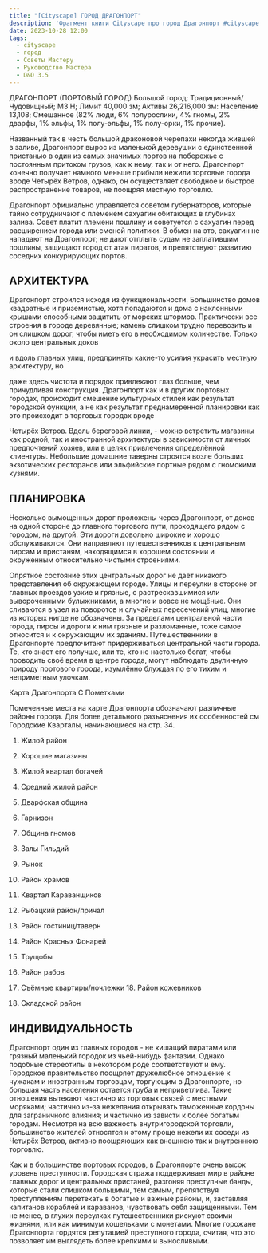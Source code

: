 ```yaml
---
title: "[Cityscape] ГОРОД ДРАГОНПОРТ"
description: 'Фрагмент книги Cityscape про город Драгонпорт #cityscape #dnd35 #dnd #town #resource '
date: 2023-10-28 12:00
tags:
  - cityscape
  - город
  - Советы Мастеру
  - Руководство Мастера
  - D&D 3.5
---
```



ДРАГОНПОРТ (ПОРТОВЫЙ ГОРОД) Большой город: Традиционный/Чудовищный; МЗ Н; Лимит 40,000 зм; Активы 26,216,000 зм: Население 13,108; Смешанное (82% люди, 6% полурослики, 4% гномы, 2% дварфы, 1% эльфы, 1% полу-эльфы, 1% полу-орки, 1% прочие).

Названный так в честь большой драконовой черепахи некогда жившей в заливе, Драгонпорт вырос из маленькой деревушки с единственной пристанью в один из самых значимых портов на побережье с постоянным притоком грузов, как к нему, так и от него. Драгонпорт конечно получает намного меньше прибыли нежили торговые города вроде Четырёх Ветров, однако, он осуществляет свободное и быстрое распространение товаров, не поощряя местную торговлю.

Драгонпорт официально управляется советом губернаторов, которые тайно сотрудничают с племенем сахуагин обитающих в глубинах залива. Совет платит племени пошлину и советуется с сахуагин перед расширением города или сменой политики. В обмен на это, сахуагин не нападают на Драгонпорт; не дают отплыть судам не заплатившим пошлины, защищают город от атак пиратов, и препятствуют развитию соседних конкурирующих портов.

## АРХИТЕКТУРА

Драгонпорт строился исходя из функциональности. Большинство домов квадратные и приземистые, хотя попадаются и дома с наклонными крышами способными защитить от морских штормов. Практически все строения в городе деревянные; камень слишком трудно перевозить и он слишком дорог, чтобы иметь его в необходимом количестве. Только около центральных доков

и вдоль главных улиц, предприняты какие-то усилия украсить местную архитектуру, но

даже здесь чистота и порядок привлекают глаз больше, чем причудливая конструкция. Драгонпорт как и в других портовых городах, происходит смешение культурных стилей как результат городской функции, а не как результат преднамеренной планировки как это происходит в торговых городах вроде

Четырёх Ветров. Вдоль береговой линии, - можно встретить магазины как родной, так и иностранной архитектуры в зависимости от личных предпочтений хозяев, или в целях привлечения определённой клиентуры. Небольшие домашние таверны строятся возле больших экзотических ресторанов или эльфийские портные рядом с гномскими кузнями.

## ПЛАНИРОВКА

Несколько вымощенных дорог проложены через Драгонпорт, от доков на одной стороне до главного торгового пути, проходящего рядом с городом, на другой. Эти дороги довольно широкие и хорошо обслуживаются. Они направляют путешественников к центральным пирсам и пристаням, находящимся в хорошем состоянии и окруженным относительно чистыми строениями.

Опрятное состояние этих центральных дорог не даёт никакого представления об окружающем городе. Улицы и переулки в стороне от главных проездов узкие и грязные, с растрескавшимися или вывороченными булыжниками, а многие и вовсе не мощёные. Они сливаются в узел из поворотов и случайных пересечений улиц, многие из которых нигде не обозначены. За пределами центральной части города, пирсы и дороги к ним грязные и разломанные, тоже самое относится и к окружающим их зданиям. Путешественники в Драгонпорте предпочитают придерживаться центральной части города. Те, кто знает его получше, или те, кто не настолько богат, чтобы проводить своё время в центре города, могут наблюдать двуличную природу портового города, изумлённо блуждая по его тихим и неприметным улочкам.

Карта Драгонпорта С Пометками

Помеченные места на карте Драгонпорта обозначают различные районы города. Для более детального разъяснения их особенностей см Городские Кварталы, начинающиеся на стр. 34.

1. Жилой район
    
2. Хорошие магазины
    
3. Жилой квартал богачей
    
4. Средний жилой район
    
5. Дварфская община
    
6. Гарнизон
    
7. Община гномов
    
8. Залы Гильдий
    
9. Рынок
    
10. Район храмов
    
11. Квартал Караванщиков
    
12. Рыбацкий район/причал
    
13. Район гостиниц/таверн
    
14. Район Красных Фонарей
    
15. Трущобы
    
16. Район рабов
    
17. Съёмные квартиры/ночлежки 18. Район кожевников
    
18. Складской район
    

## ИНДИВИДУАЛЬНОСТЬ

Драгонпорт один из главных городов - не кишащий пиратами или грязный маленький городок из чьей-нибудь фантазии. Однако подобные стереотипы в некотором роде соответствуют и ему. Городское правительство поощряет дружелюбное отношение к чужакам и иностранным торговцам, торгующим в Драгонпорте, но большая часть населения остается груба и неприветлива. Такие отношения вытекают частично из торговых связей с местными моряками; частично из-за нежелания открывать таможенные кордоны для заграничного влияния; и частично из зависти к более богатым городам. Несмотря на всю важность внутригородской торговли, большинство жителей относятся к этому проще нежели их соседи из Четырёх Ветров, активно поощряющих как внешнюю так и внутреннюю торговлю.

Как и в большинстве портовых городов, в Драгонпорте очень высок уровень преступности. Городская стража поддерживает мир в районе главных дорог и центральных пристаней, разгоняя преступные банды, которые стали слишком большими, тем самым, препятствуя преступлениям перетекать в богатые и важные районы, и, заставляя капитанов кораблей и караванов, чувствовать себя защищенными. Тем не менее, в глухих переулках путешественники рискуют своими жизнями, или как минимум кошельками с монетами. Многие горожане Драгонпорта гордятся репутацией преступного города, считая, что это позволяет им выглядеть более крепкими и выносливыми.
